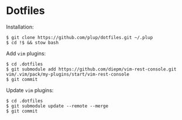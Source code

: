# Dotfiles

Installation:
```
$ git clone https://github.com/plup/dotfiles.git ~/.plup
$ cd !$ && stow bash
```

Add `vim` plugins:
```
$ cd .dotfiles
$ git submodule add https://github.com/diepm/vim-rest-console.git vim/.vim/pack/my-plugins/start/vim-rest-console
$ git commit
```

Update `vim` plugins:
```
$ cd .dotfiles
$ git submodule update --remote --merge
$ git commit
```
